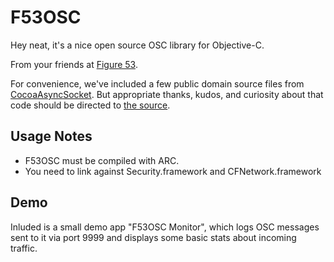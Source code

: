 # F53OSC

Hey neat, it's a nice open source OSC library for Objective-C.

From your friends at [Figure 53](http://figure53.com).

For convenience, we've included a few public domain source files from [CocoaAsyncSocket](https://github.com/robbiehanson/CocoaAsyncSocket).  But appropriate thanks, kudos, and curiosity about that code should be directed to [the source](https://github.com/robbiehanson/CocoaAsyncSocket).

## Usage Notes

- F53OSC must be compiled with ARC.
- You need to link against Security.framework and CFNetwork.framework

## Demo

Inluded is a small demo app "F53OSC Monitor", which logs OSC messages sent to it via port 9999 and displays some basic stats about incoming traffic.

